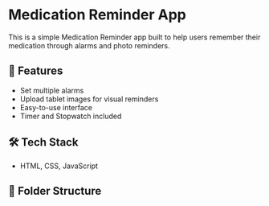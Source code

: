 # Medication Reminder App

This is a simple Medication Reminder app built to help users remember their medication through alarms and photo reminders.

## 🚀 Features

- Set multiple alarms
- Upload tablet images for visual reminders
- Easy-to-use interface
- Timer and Stopwatch included

## 🛠 Tech Stack

- HTML, CSS, JavaScript

## 📁 Folder Structure


